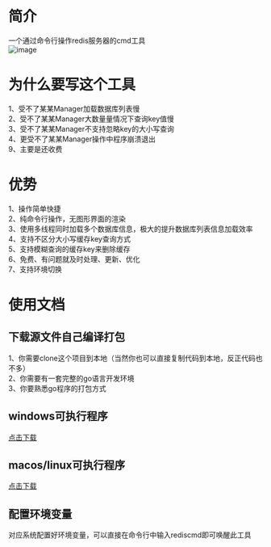 # 简介
一个通过命令行操作redis服务器的cmd工具  
![image](https://user-images.githubusercontent.com/47658310/132305237-b2bccc4e-b63b-4a19-ab2e-424073b344e5.png)



# 为什么要写这个工具
1、受不了某某Manager加载数据库列表慢  
2、受不了某某Manager大数量量情况下查询key值慢  
3、受不了某某Manager不支持忽略key的大小写查询  
4、更受不了某某Manager操作中程序崩溃退出  
9、主要是还收费  

# 优势
1、操作简单快捷  
2、纯命令行操作，无图形界面的渲染  
3、使用多线程同时加载多个数据库信息，极大的提升数据库列表信息加载效率  
4、支持不区分大小写缓存key查询方式  
5、支持模糊查询的缓存key来删除缓存  
6、免费、有问题就及时处理、更新、优化  
7、支持环境切换

# 使用文档
## 下载源文件自己编译打包
1、你需要clone这个项目到本地（当然你也可以直接复制代码到本地，反正代码也不多）  
2、你需要有一套完整的go语言开发环境  
3、你要熟悉go程序的打包方式  

## windows可执行程序
[点击下载](https://raw.githubusercontent.com/pwzos/rediscmd/main/target/rediscmd.exe)

## macos/linux可执行程序
[点击下载](https://github.com/pwzos/rediscmd/raw/main/target/rediscmd)

## 配置环境变量
对应系统配置好环境变量，可以直接在命令行中输入rediscmd即可唤醒此工具
